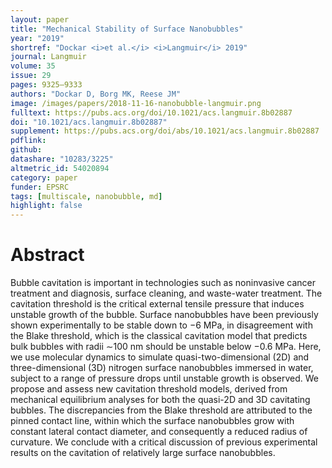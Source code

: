 ```yaml
---
layout: paper
title: "Mechanical Stability of Surface Nanobubbles"
year: "2019"
shortref: "Dockar <i>et al.</i> <i>Langmuir</i> 2019"
journal: Langmuir
volume: 35
issue: 29
pages: 9325–9333
authors: "Dockar D, Borg MK, Reese JM"
image: /images/papers/2018-11-16-nanobubble-langmuir.png
fulltext: https://pubs.acs.org/doi/10.1021/acs.langmuir.8b02887
doi: "10.1021/acs.langmuir.8b02887" 
supplement: https://pubs.acs.org/doi/abs/10.1021/acs.langmuir.8b02887
pdflink: 
github:
datashare: "10283/3225"
altmetric_id: 54020894
category: paper
funder: EPSRC
tags: [multiscale, nanobubble, md]
highlight: false
---
```


# Abstract 

Bubble cavitation is important in technologies such as noninvasive cancer treatment and diagnosis, surface cleaning, and waste-water treatment. The cavitation threshold is the critical external tensile pressure that induces unstable growth of the bubble. Surface nanobubbles have been previously shown experimentally to be stable down to −6 MPa, in disagreement with the Blake threshold, which is the classical cavitation model that predicts bulk bubbles with radii ∼100 nm should be unstable below −0.6 MPa. Here, we use molecular dynamics to simulate quasi-two-dimensional (2D) and three-dimensional (3D) nitrogen surface nanobubbles immersed in water, subject to a range of pressure drops until unstable growth is observed. We propose and assess new cavitation threshold models, derived from mechanical equilibrium analyses for both the quasi-2D and 3D cavitating bubbles. The discrepancies from the Blake threshold are attributed to the pinned contact line, within which the surface nanobubbles grow with constant lateral contact diameter, and consequently a reduced radius of curvature. We conclude with a critical discussion of previous experimental results on the cavitation of relatively large surface nanobubbles.